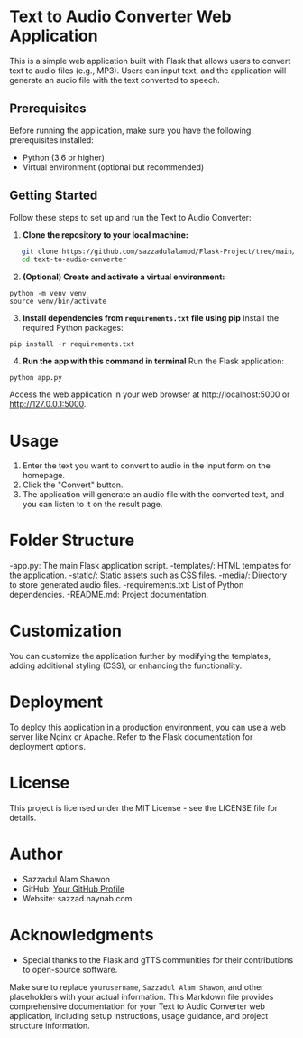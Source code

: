 # Text to Audio Converter Web Application

This is a simple web application built with Flask that allows users to convert text to audio files (e.g., MP3). Users can input text, and the application will generate an audio file with the text converted to speech.

## Prerequisites

Before running the application, make sure you have the following prerequisites installed:

- Python (3.6 or higher)
- Virtual environment (optional but recommended)

## Getting Started

Follow these steps to set up and run the Text to Audio Converter:

1. **Clone the repository to your local machine:**

```bash
   git clone https://github.com/sazzadulalambd/Flask-Project/tree/main/text-to-audio-converter
   cd text-to-audio-converter
```

2. **(Optional) Create and activate a virtual environment:**

```
python -m venv venv
source venv/bin/activate
```

3. **Install dependencies from `requirements.txt` file using pip**
    Install the required Python packages:

```
pip install -r requirements.txt
```

4. **Run the app with this command in terminal**
   Run the Flask application:

```
python app.py
```

Access the web application in your web browser at http://localhost:5000 or http://127.0.0.1:5000.

# Usage

1. Enter the text you want to convert to audio in the input form on the homepage.
2. Click the "Convert" button.
3. The application will generate an audio file with the converted text, and you can listen to it on the result page.

# Folder Structure
-app.py: The main Flask application script.
-templates/: HTML templates for the application.
-static/: Static assets such as CSS files.
-media/: Directory to store generated audio files.
-requirements.txt: List of Python dependencies.
-README.md: Project documentation.

# Customization
You can customize the application further by modifying the templates, adding additional styling (CSS), or enhancing the functionality.

# Deployment

To deploy this application in a production environment, you can use a web server like Nginx or Apache. Refer to the Flask documentation for deployment options.

# License

This project is licensed under the MIT License - see the LICENSE file for details.

# Author

- Sazzadul Alam Shawon
- GitHub: [Your GitHub Profile](https://github.com/sazzadulalambd)
- Website: sazzad.naynab.com

# Acknowledgments

- Special thanks to the Flask and gTTS communities for their contributions to open-source software.

Make sure to replace `yourusername`, `Sazzadul Alam Shawon`, and other placeholders with your actual information. This Markdown file provides comprehensive documentation for your Text to Audio Converter web application, including setup instructions, usage guidance, and project structure information.
